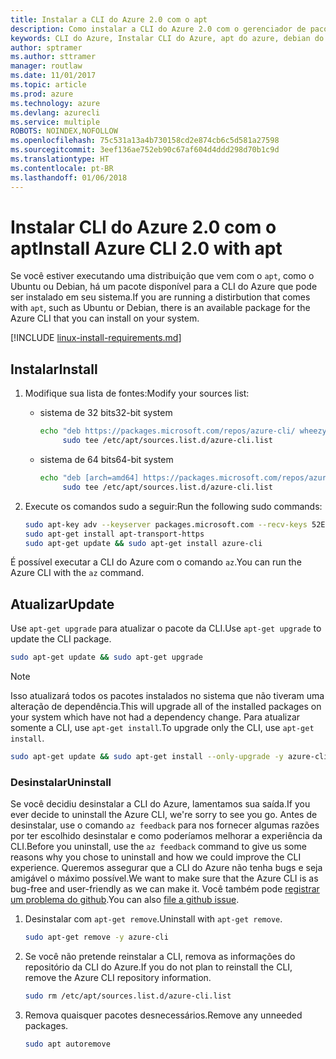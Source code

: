 ```yaml
---
title: Instalar a CLI do Azure 2.0 com o apt
description: Como instalar a CLI do Azure 2.0 com o gerenciador de pacotes apt
keywords: CLI do Azure, Instalar CLI do Azure, apt do azure, debian do azure, ubuntu do azure
author: sptramer
ms.author: sttramer
manager: routlaw
ms.date: 11/01/2017
ms.topic: article
ms.prod: azure
ms.technology: azure
ms.devlang: azurecli
ms.service: multiple
ROBOTS: NOINDEX,NOFOLLOW
ms.openlocfilehash: 75c531a13a4b730158cd2e874cb6c5d581a27598
ms.sourcegitcommit: 3eef136ae752eb90c67af604d4ddd298d70b1c9d
ms.translationtype: HT
ms.contentlocale: pt-BR
ms.lasthandoff: 01/06/2018
---
```

# <a name="install-azure-cli-20-with-apt"></a><span data-ttu-id="2598a-104">Instalar CLI do Azure 2.0 com o apt</span><span class="sxs-lookup"><span data-stu-id="2598a-104">Install Azure CLI 2.0 with apt</span></span>

<span data-ttu-id="2598a-105">Se você estiver executando uma distribuição que vem com o `apt`, como o Ubuntu ou Debian, há um pacote disponível para a CLI do Azure que pode ser instalado em seu sistema.</span><span class="sxs-lookup"><span data-stu-id="2598a-105">If you are running a distirbution that comes with `apt`, such as Ubuntu or Debian, there is an available package for the Azure CLI that you can install on your system.</span></span>

[!INCLUDE [linux-install-requirements.md](includes/linux-install-requirements.md)]

## <a name="install"></a><span data-ttu-id="2598a-106">Instalar</span><span class="sxs-lookup"><span data-stu-id="2598a-106">Install</span></span>

1. <span data-ttu-id="2598a-107">Modifique sua lista de fontes:</span><span class="sxs-lookup"><span data-stu-id="2598a-107">Modify your sources list:</span></span>

   - <span data-ttu-id="2598a-108">sistema de 32 bits</span><span class="sxs-lookup"><span data-stu-id="2598a-108">32-bit system</span></span>

     ```bash
     echo "deb https://packages.microsoft.com/repos/azure-cli/ wheezy main" | \
          sudo tee /etc/apt/sources.list.d/azure-cli.list
     ```

   - <span data-ttu-id="2598a-109">sistema de 64 bits</span><span class="sxs-lookup"><span data-stu-id="2598a-109">64-bit system</span></span>

     ```bash
     echo "deb [arch=amd64] https://packages.microsoft.com/repos/azure-cli/ wheezy main" | \
          sudo tee /etc/apt/sources.list.d/azure-cli.list
     ```

2. <span data-ttu-id="2598a-110">Execute os comandos sudo a seguir:</span><span class="sxs-lookup"><span data-stu-id="2598a-110">Run the following sudo commands:</span></span>

   ```bash
   sudo apt-key adv --keyserver packages.microsoft.com --recv-keys 52E16F86FEE04B979B07E28DB02C46DF417A0893
   sudo apt-get install apt-transport-https
   sudo apt-get update && sudo apt-get install azure-cli
   ```

<span data-ttu-id="2598a-111">É possível executar a CLI do Azure com o comando `az`.</span><span class="sxs-lookup"><span data-stu-id="2598a-111">You can run the Azure CLI with the `az` command.</span></span>

## <a name="update"></a><span data-ttu-id="2598a-112">Atualizar</span><span class="sxs-lookup"><span data-stu-id="2598a-112">Update</span></span>

<span data-ttu-id="2598a-113">Use `apt-get upgrade` para atualizar o pacote da CLI.</span><span class="sxs-lookup"><span data-stu-id="2598a-113">Use `apt-get upgrade` to update the CLI package.</span></span>

   ```bash
   sudo apt-get update && sudo apt-get upgrade
   ```

> [!NOTE]
> <span data-ttu-id="2598a-114">Isso atualizará todos os pacotes instalados no sistema que não tiveram uma alteração de dependência.</span><span class="sxs-lookup"><span data-stu-id="2598a-114">This will upgrade all of the installed packages on your system which have not had a dependency change.</span></span>
> <span data-ttu-id="2598a-115">Para atualizar somente a CLI, use `apt-get install`.</span><span class="sxs-lookup"><span data-stu-id="2598a-115">To upgrade only the CLI, use `apt-get install`.</span></span>
> ```bash
> sudo apt-get update && sudo apt-get install --only-upgrade -y azure-cli
> ```

### <a name="uninstall"></a><span data-ttu-id="2598a-116">Desinstalar</span><span class="sxs-lookup"><span data-stu-id="2598a-116">Uninstall</span></span>

<span data-ttu-id="2598a-117">Se você decidiu desinstalar a CLI do Azure, lamentamos sua saída.</span><span class="sxs-lookup"><span data-stu-id="2598a-117">If you ever decide to uninstall the Azure CLI, we're sorry to see you go.</span></span> <span data-ttu-id="2598a-118">Antes de desinstalar, use o comando `az feedback` para nos fornecer algumas razões por ter escolhido desinstalar e como poderíamos melhorar a experiência da CLI.</span><span class="sxs-lookup"><span data-stu-id="2598a-118">Before you uninstall, use the `az feedback` command to give us some reasons why you chose to uninstall and how we could improve the CLI experience.</span></span> <span data-ttu-id="2598a-119">Queremos assegurar que a CLI do Azure não tenha bugs e seja amigável o máximo possível.</span><span class="sxs-lookup"><span data-stu-id="2598a-119">We want to make sure that the Azure CLI is as bug-free and user-friendly as we can make it.</span></span> <span data-ttu-id="2598a-120">Você também pode [registrar um problema do github](https://github.com/Azure/azure-cli/issues).</span><span class="sxs-lookup"><span data-stu-id="2598a-120">You can also [file a github issue](https://github.com/Azure/azure-cli/issues).</span></span>

1. <span data-ttu-id="2598a-121">Desinstalar com `apt-get remove`.</span><span class="sxs-lookup"><span data-stu-id="2598a-121">Uninstall with `apt-get remove`.</span></span>

    ```bash
    sudo apt-get remove -y azure-cli
    ```

2. <span data-ttu-id="2598a-122">Se você não pretende reinstalar a CLI, remova as informações do repositório da CLI do Azure.</span><span class="sxs-lookup"><span data-stu-id="2598a-122">If you do not plan to reinstall the CLI, remove the Azure CLI repository information.</span></span>

   ```bash
   sudo rm /etc/apt/sources.list.d/azure-cli.list
   ```

3. <span data-ttu-id="2598a-123">Remova quaisquer pacotes desnecessários.</span><span class="sxs-lookup"><span data-stu-id="2598a-123">Remove any unneeded packages.</span></span>

   ```bash
   sudo apt autoremove
   ```
